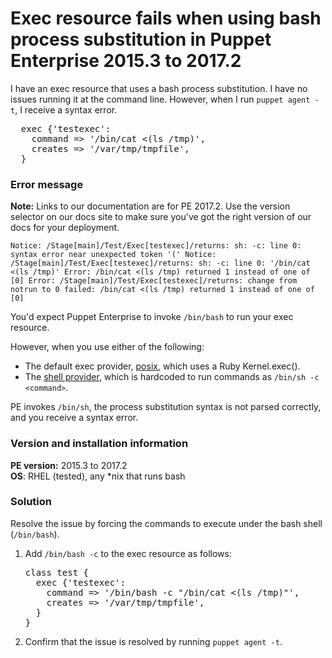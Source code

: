 # Exec resource fails when using bash process substitution in Puppet Enterprise 2015.3 to 2017.2
<p>I have an exec resource that uses a bash process substitution. I have no issues running it at the command line. However, when I run <code>puppet agent -t</code>, I receive a syntax error.</p>
<pre>  exec {'testexec':
    command =&gt; '/bin/cat &lt;(ls /tmp)',
    creates =&gt; '/var/tmp/tmpfile',
  }</pre>
<h3 id="error-message">Error message</h3>
<p><strong>Note:</strong> Links to our documentation are for PE 2017.2. Use the version selector on our docs site to make sure you've got the right version of our docs for your deployment.</p>
<p><code>Notice: /Stage[main]/Test/Exec[testexec]/returns: sh: -c: line 0: syntax error near unexpected token '(' Notice: /Stage[main]/Test/Exec[testexec]/returns: sh: -c: line 0: '/bin/cat &lt;(ls /tmp)' Error: /bin/cat &lt;(ls /tmp) returned 1 instead of one of [0] Error: /Stage[main]/Test/Exec[testexec]/returns: change from notrun to 0 failed: /bin/cat &lt;(ls /tmp) returned 1 instead of one of [0]</code></p>
<p>You'd expect Puppet Enterprise to invoke <code>/bin/bash</code> to run your exec resource.</p>
<p>However, when you use either of the following:</p>
<ul>
<li>The default exec provider, <a href="https://github.com/puppetlabs/docs-archive/blob/main/puppet/4.10/type.md#providers-4">posix</a>, which uses a Ruby Kernel.exec().</li>
<li>The <a href="https://github.com/puppetlabs/docs-archive/blob/main/puppet/4.10/type.md#providers-4">shell provider</a>, which is hardcoded to run commands as <code>/bin/sh -c &lt;command&gt;</code>.</li>
</ul>
<p>PE invokes <code>/bin/sh</code>, the process substitution syntax is not parsed correctly, and you receive a syntax error.</p>
<h3 id="version-and-installation-information">Version and installation information</h3>
<p><strong>PE version:</strong> 2015.3 to 2017.2<br><strong>OS</strong>: RHEL (tested), any *nix that runs bash</p>
<h3 id="solution">Solution</h3>
<p>Resolve the issue by forcing the commands to execute under the bash shell (<code>/bin/bash</code>).</p>
<ol style="list-style-type: decimal;">
<li>
<p>Add <code>/bin/bash -c</code> to the exec resource as follows:</p>
<pre>class test {
  exec {'testexec':
    command =&gt; '/bin/bash -c "/bin/cat &lt;(ls /tmp)"',
    creates =&gt; '/var/tmp/tmpfile',
  }
}</pre>
</li>
<li>Confirm that the issue is resolved by running <code>puppet agent -t</code>.</li>
</ol>

